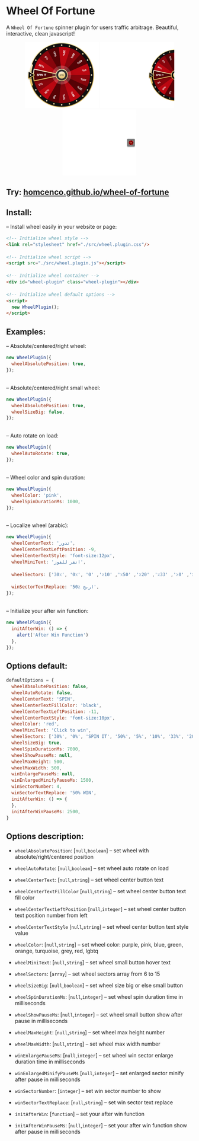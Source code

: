 # Wheel Of Fortune

A `Wheel Of Fortune` spinner plugin for users traffic arbitrage. Beautiful, interactive, clean javascript!

<div style="text-align: center;">
  <img src="https://raw.githubusercontent.com/homcenco/plugins-wheel-of-fortune/main/docs/wheel-big.png" width="200px" alt="">
  <img src="https://raw.githubusercontent.com/homcenco/plugins-wheel-of-fortune/main/docs/wheel-absolute-big.png" width="200px" alt="">
  <img src="https://raw.githubusercontent.com/homcenco/plugins-wheel-of-fortune/main/docs/wheel-absolute-small.png" width="200px" alt="">
</div>

## Try: [homcenco.github.io/wheel-of-fortune](homcenco.github.io/wheel-of-fortune)

## Install:

– Install wheel easily in your website or page:

```html
<!-- Initialize wheel style -->
<link rel="stylesheet" href="./src/wheel.plugin.css"/>

<!-- Initialize wheel script -->
<script src="./src/wheel.plugin.js"></script>

<!-- Initialize wheel container -->
<div id="wheel-plugin" class="wheel-plugin"></div>

<!-- Initialize wheel default options -->
<script>
  new WheelPlugin();
</script>
```

## Examples:

– Absolute/centered/right wheel:

```js
new WheelPlugin({
  wheelAbsolutePosition: true,
});
```

<br>
– Absolute/centered/right small wheel:

```js
new WheelPlugin({
  wheelAbsolutePosition: true,
  wheelSizeBig: false,
});
```

<br>
– Auto rotate on load:

```js
new WheelPlugin({
  wheelAutoRotate: true,
});
```

<br>
– Wheel color and spin duration:

```js
new WheelPlugin({
  wheelColor: 'pink',
  wheelSpinDurationMs: 1000,
});
```

<br>
– Localize wheel (arabic):

```js
new WheelPlugin({
  wheelCenterText: 'تدور',
  wheelCenterTextLeftPosition: -9,
  wheelCenterTextStyle: 'font-size:12px',
  wheelMiniText: 'انقر للفوز',

  wheelSectors: ['30٪', '0٪', 'تدور', '50٪', '5٪', '10٪', '33٪', '20٪', '40٪', '0٪', '33٪', '20٪', '50٪', '10٪', '0٪'],

  winSectorTextReplace: 'اربح ٪50',
});
```

<br>
– Initialize your after win function:

```js
new WheelPlugin({
  initAfterWin: () => {
    alert('After Win Function')
  },
});
```

## Options default:

```js
defaultOptions = {
  wheelAbsolutePosition: false,
  wheelAutoRotate: false,
  wheelCenterText: 'SPIN',
  wheelCenterTextFillColor: 'black',
  wheelCenterTextLeftPosition: -11,
  wheelCenterTextStyle: 'font-size:10px',
  wheelColor: 'red',
  wheelMiniText: 'Click to win',
  wheelSectors: ['30%', '0%', 'SPIN IT', '50%', '5%', '10%', '33%', '20%', '40%', '0%', '33%', '20%', '50%', '10%', '0%'],
  wheelSizeBig: true,
  wheelSpinDurationMs: 7000,
  wheelShowPauseMs: null,
  wheelMaxHeight: 500,
  wheelMaxWidth: 500,
  winEnlargePauseMs: null,
  winEnlargedMinifyPauseMs: 1500,
  winSectorNumber: 4,
  winSectorTextReplace: '50% WIN',
  initAfterWin: () => {
  },
  initAfterWinPauseMs: 2500,
}
```

## Options description:

- `wheelAbsolutePosition`: [`null`,`boolean`] – set wheel with absolute/right/centered position
- `wheelAutoRotate`: [`null`,`boolean`] – set wheel auto rotate on load
- `wheelCenterText`: [`null`,`string`] – set wheel center button text
- `wheelCenterTextFillColor` [`null`,`string`] – set wheel center button text fill color
- `wheelCenterTextLeftPosition` [`null`,`integer`] – set wheel center button text position number from left
- `wheelCenterTextStyle` [`null`,`string`] – set wheel center button text style value
- `wheelColor`: [`null`,`string`] – set wheel color: purple, pink, blue, green, orange, turquoise, grey, red, lgbtq
- `wheelMiniText`: [`null`,`string`] – set wheel small button hover text
- `wheelSectors`: [`array`] – set wheel sectors array from 6 to 15
- `wheelSizeBig`: [`null`,`boolean`] – set wheel size big or else small button
- `wheelSpinDurationMs`: [`null`,`integer`] – set wheel spin duration time in milliseconds
- `wheelShowPauseMs`: [`null`,`integer`] – set wheel small button show after pause in milliseconds
- `wheelMaxHeight`: [`null`,`string`] – set wheel max height number
- `wheelMaxWidth`: [`null`,`string`] – set wheel max width number

- `winEnlargePauseMs`: [`null`,`integer`] – set wheel win sector enlarge duration time in milliseconds
- `winEnlargedMinifyPauseMs` [`null`,`integer`] – set enlarged sector minify after pause in milliseconds
- `winSectorNumber`: [`integer`] – set win sector number to show
- `winSectorTextReplace`: [`null`,`string`] – set win sector text replace

- `initAfterWin`: [`function`] – set your after win function
- `initAfterWinPauseMs`: [`null`,`integer`] – set your after win function show after pause in milliseconds
